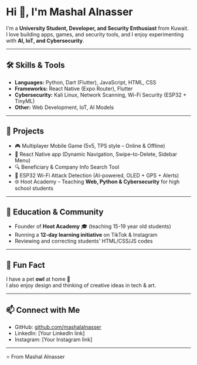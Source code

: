 # Hi 👋, I'm Mashal Alnasser

I'm a **University Student, Developer, and Security Enthusiast** from Kuwait.  
I love building apps, games, and security tools, and I enjoy experimenting with **AI, IoT, and Cybersecurity**.  

---

## 🛠 Skills & Tools
- **Languages:** Python, Dart (Flutter), JavaScript, HTML, CSS  
- **Frameworks:** React Native (Expo Router), Flutter  
- **Cybersecurity:** Kali Linux, Network Scanning, Wi-Fi Security (ESP32 + TinyML)  
- **Other:** Web Development, IoT, AI Models  

---

## 🚀 Projects
- 🎮 Multiplayer Mobile Game (5v5, TPS style – Online & Offline)  
- 📱 React Native app (Dynamic Navigation, Swipe-to-Delete, Sidebar Menu)  
- 🔍 Beneficiary & Company Info Search Tool  
- 📡 ESP32 Wi-Fi Attack Detection (AI-powered, OLED + GPS + Alerts)  
- 🌐 Hoot Academy – Teaching **Web, Python & Cybersecurity** for high school students  

---

## 📢 Education & Community
- Founder of **Hoot Academy** 🎓 (teaching 15-19 year old students)  
- Running a **12-day learning initiative** on TikTok & Instagram  
- Reviewing and correcting students' HTML/CSS/JS codes  

---

## 🦉 Fun Fact
I have a pet **owl** at home 🦉  
I also enjoy design and thinking of creative ideas in tech & art.  

---

## 📫 Connect with Me
- GitHub: [github.com/mashalalnasser](https://github.com/mashalalnasser)  
- LinkedIn: [Your LinkedIn link]  
- Instagram: [Your Instagram link]  

---
⭐️ From Mashal Alnasser
